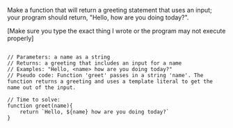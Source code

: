 Make a function that will return a greeting statement that uses an input; your program should return, "Hello, <name> how are you doing today?".

[Make sure you type the exact thing I wrote or the program may not execute properly]

```

// Parameters: a name as a string
// Returns: a greeting that includes an input for a name
// Examples: "Hello, <name> how are you doing today?"
// Pseudo code: Function 'greet' passes in a string 'name'. The function returns a greeting and uses a template literal to get the name out of the input.

// Time to solve:
function greet(name){
    return `Hello, ${name} how are you doing today?`
}

```